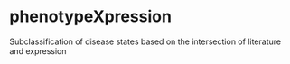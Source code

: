 # phenotypeXpression
Subclassification of disease states based on the intersection of literature and expression
